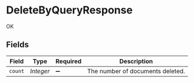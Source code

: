 # DeleteByQueryResponse

OK


## Fields

| Field                            | Type                             | Required                         | Description                      |
| -------------------------------- | -------------------------------- | -------------------------------- | -------------------------------- |
| `count`                          | *Integer*                        | :heavy_minus_sign:               | The number of documents deleted. |